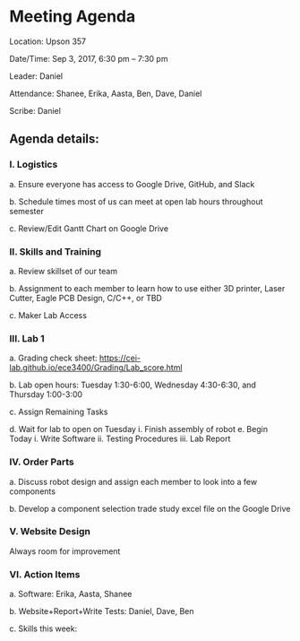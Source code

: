 # Meeting Agenda

Location: Upson 357

Date/Time: Sep 3, 2017, 6:30 pm – 7:30 pm

Leader: Daniel

Attendance: Shanee, Erika, Aasta, Ben, Dave, Daniel

Scribe: Daniel

## Agenda details:

### I. Logistics
  a. Ensure everyone has access to Google Drive, GitHub, and Slack
  
  b. Schedule times most of us can meet at open lab hours throughout semester
  
  c. Review/Edit Gantt Chart on Google Drive

### II. Skills and Training
  a. Review skillset of our team
  
  b. Assignment to each member to learn how to use either 3D printer, Laser Cutter, Eagle PCB Design, C/C++, or TBD
  
  c. Maker Lab Access

### III. Lab 1
  a. Grading check sheet: https://cei-lab.github.io/ece3400/Grading/Lab_score.html

  b. Lab open hours: Tuesday 1:30-6:00, Wednesday 4:30-6:30, and Thursday 1:00-3:00

  c. Assign Remaining Tasks
  
  d. Wait for lab to open on Tuesday
    i. Finish assembly of robot
  e. Begin Today
    i. Write Software
    ii. Testing Procedures
    iii. Lab Report

### IV. Order Parts
  a. Discuss robot design and assign each member to look into a few components

  b. Develop a component selection trade study excel file on the Google Drive

### V. Website Design
Always room for improvement

### VI. Action Items
  a. Software: Erika, Aasta, Shanee

  b. Website+Report+Write Tests: Daniel, Dave, Ben

  c. Skills this week: 
